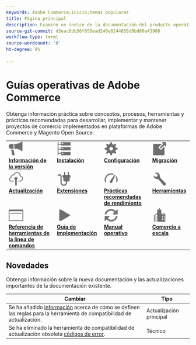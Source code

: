 ```yaml
---
keywords: Adobe Commerce;inicio;temas populares
title: Página principal
description: Examine un índice de la documentación del producto operativo de Adobe Commerce.
source-git-commit: d3eac6db56f658ead240e8244858d0bd80a43908
workflow-type: tm+mt
source-wordcount: '0'
ht-degree: 0%

---
```



# Guías operativas de Adobe Commerce

Obtenga información práctica sobre conceptos, procesos, herramientas y prácticas recomendadas para desarrollar, implementar y mantener proyectos de comercio implementados en plataformas de Adobe Commerce y Magento Open Source.

<table>
<tr>
  <td valign="top">
    <a href="https://devdocs.magento.com/guides/v2.4/release-notes/bk-release-notes.html">
      <img alt="Información de la versión" src="../assets/icons/promote.svg" width="40" height="40"/>
    </a>
    <div>
      <a href="https://devdocs.magento.com/guides/v2.4/release-notes/bk-release-notes.html"><strong>Información de la versión</strong></a>
    </div>
  </td>
  <td valign="top">
    <a href="https://devdocs.magento.com/guides/v2.4/install-gde/install-flow-diagram.html">
      <img alt="Instalación" src="../assets/icons/servers.svg" width="40" height="40"/>
    </a>
    <div>
      <a href="https://devdocs.magento.com/guides/v2.4/install-gde/install-flow-diagram.html"><strong>Instalación</strong></a>
    </div>
  </td>
  <td valign="top">
    <a href="https://devdocs.magento.com/guides/v2.4/config-guide/bk-config-guide.html">
      <img alt="Configuración" src="../assets/icons/settings.svg" width="40" height="40"/>
    </a>
    <div>
      <a href="https://devdocs.magento.com/guides/v2.4/config-guide/bk-config-guide.html"><strong>Configuración</strong></a>
    </div>
  </td>
  <td valign="top">
    <a href="https://devdocs.magento.com/guides/v2.4/migration/bk-migration-guide.html">
      <img alt="Migración" src="../assets/icons/move-to.svg" width="40" height="40"/>
    </a>
    <div>
      <a href="https://devdocs.magento.com/guides/v2.4/migration/bk-migration-guide.html"><strong>Migración</strong></a>
    </div>
  </td>
</tr>
<tr>
  <td valign="top">
    <a href="../upgrade/overview.md">
      <img alt="Actualización" src="../assets/icons/upload-cloud.svg" width="40" height="40"/>
    </a>
    <div>
      <a href="../upgrade/overview.md"><strong>Actualización</strong></a>
    </div>
  </td>
  <td valign="top">
    <a href="https://devdocs.magento.com/extensions/">
       <img alt="Extensiones" src="../assets/icons/extension.svg" width="40" height="40"/>
    </a>
    <div>
      <a href="https://devdocs.magento.com/extensions/"><strong>Extensiones</strong></a>
    </div>
  </td>
  <td valign="top">
    <a href="https://devdocs.magento.com/guides/v2.4/performance-best-practices/introduction.html">
       <img alt="Rendimiento" src="../assets/icons/gauge.svg" width="40" height="40"/>
    </a>
    <div>
      <a href="https://devdocs.magento.com/guides/v2.4/performance-best-practices/introduction.html"><strong>Prácticas recomendadas de rendimiento</strong></a>
    </div>
  </td>
  <td valign="top">
    <a href="https://devdocs.magento.com/quality-patches/tool.html">
       <img alt="Herramientas" src="../assets/icons/wrench.svg" width="40" height="40"/>
    </a>
    <div>
      <a href="https://experienceleague.corp.adobe.com/docs/commerce-operations/tools/overview.html?lang=en"><strong>Herramientas</strong></a>
    </div>
  </td>
</tr>
<tr>
  <td valign="top">
    <a href="https://devdocs.magento.com/guides/v2.4/reference/cli/magento.html">
       <img alt="Referencia de herramientas de la línea de comandos" src="../assets/icons/page-rule.svg" width="40" height="40"/>
    </a>
    <div>
      <a href="https://devdocs.magento.com/guides/v2.4/reference/cli/magento.html"><strong>Referencia de herramientas de la línea de comandos</strong></a>
    </div>
  </td>
  <td valign="top">
    <a href="../implementation-playbook/overview.md">
      <img alt="Implementación" src="../assets/icons/play.svg" width="40" height="40"/>
    </a>
    <div>
      <a href="../implementation-playbook/overview.md"><strong>Guía de implementación</strong></a>
    </div>
  </td>
  <td valign="top">
    <a href="../operational-playbook/overview.md">
       <img alt="Operaciones" src="../assets/icons/refresh.svg" width="40" height="40"/>
    </a>
    <div>
      <a href="../operational-playbook/overview.md"><strong>Manual operativo</strong></a>
    </div>
  </td>
  <td valign="top">
    <a href="../operational-playbook/overview.md">
       <img alt="Empresa" src="../assets/icons/enterprise.svg" width="40" height="40"/>
    </a>
    <div>
      <a href="../commerce-at-scale/overview.md"><strong>Comercio a escala</strong></a>
    </div>
  </td>
</tr>
</table>

## Novedades

Obtenga información sobre la nueva documentación y las actualizaciones importantes de la documentación existente.

| Cambiar | Tipo |
|----------------------------------------------------------------------------------------------------------------------------------------|--------------|
| Se ha añadido [información](../upgrade/upgrade-compatibility-tool/overview.md) acerca de cómo se definen las reglas para la herramienta de compatibilidad de actualización. | Actualización principal |
| Se ha eliminado la herramienta de compatibilidad de actualización obsoleta [códigos de error](../upgrade/upgrade-compatibility-tool/error-messages.md). | Técnico |

